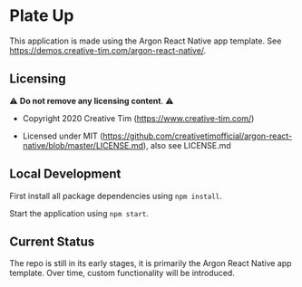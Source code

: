 # Plate Up

This application is made using the Argon React Native app template. See https://demos.creative-tim.com/argon-react-native/.

## Licensing

⚠️ **Do not remove any licensing content**. ⚠️

- Copyright 2020 Creative Tim (https://www.creative-tim.com/)

- Licensed under MIT (https://github.com/creativetimofficial/argon-react-native/blob/master/LICENSE.md), also see LICENSE.md

## Local Development

First install all package dependencies using `npm install`.

Start the application using `npm start`.

## Current Status

The repo is still in its early stages, it is primarily the Argon React Native app template. Over time, custom functionality will be introduced.
